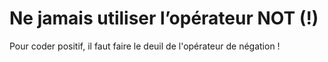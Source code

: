 # Ne jamais utiliser l’opérateur NOT (!)

  Pour coder positif, il faut faire le deuil de l'opérateur de négation !